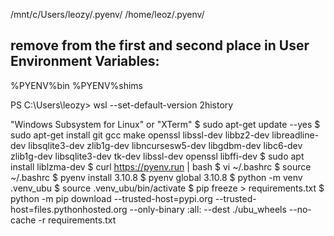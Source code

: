 /mnt/c/Users/leozy/.pyenv/
/home/leoz/.pyenv/

## remove from the first and second place in User Environment Variables:
%PYENV%bin
%PYENV%shims


PS C:\Users\leozy> wsl --set-default-version 2history

"Windows Subsystem for Linux" or "XTerm"
$ sudo apt-get update --yes
$ sudo apt-get install git gcc make openssl libssl-dev libbz2-dev libreadline-dev libsqlite3-dev zlib1g-dev libncursesw5-dev libgdbm-dev libc6-dev zlib1g-dev libsqlite3-dev tk-dev libssl-dev openssl libffi-dev
$ sudo apt install liblzma-dev
$ curl https://pyenv.run | bash
$ vi ~/.bashrc
$ source ~/.bashrc
$ pyenv install 3.10.8
$ pyenv global 3.10.8
$ python -m venv .venv_ubu
$ source .venv_ubu/bin/activate
$ pip freeze > requirements.txt
$ python -m pip download --trusted-host=pypi.org --trusted-host=files.pythonhosted.org --only-binary :all: --dest ./ubu_wheels --no-cache -r requirements.txt